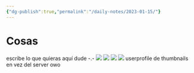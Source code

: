 ```yaml
---
{"dg-publish":true,"permalink":"/daily-notes/2023-01-15/"}
---
```


# Cosas

escribe lo que quieras aquí dude -.-
![](https://i.imgur.com/9wXkJXD.png)
![](https://i.imgur.com/ychbIG5.png)
![](https://i.imgur.com/AAJ9QyM.png)
![](https://i.imgur.com/fUrpdnM.png)
userprofile de thumbnails en vez del server owo